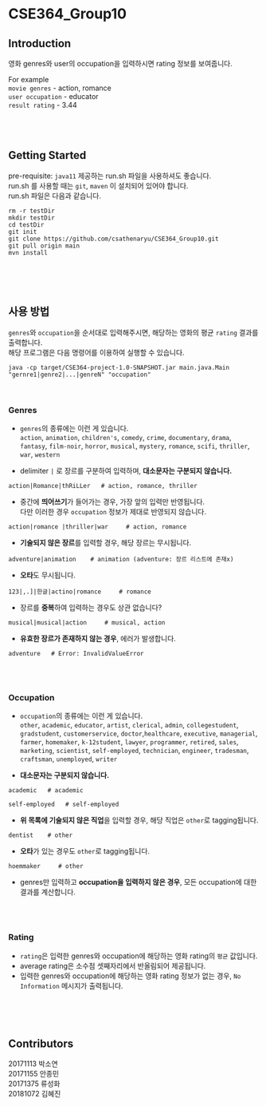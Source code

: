 # CSE364_Group10
## Introduction
영화 genres와 user의 occupation을 입력하시면 rating 정보를 보여줍니다.  

For example  
`movie genres` - action, romance  
`user occupation` - educator  
`result rating` - 3.44  
<br>
<br>
<br>

## Getting Started
pre-requisite: `java11`
제공하는 run.sh 파일을 사용하셔도 좋습니다.  
run.sh 를 사용할 때는 `git`, `maven` 이 설치되어 있어야 합니다.  
run.sh 파일은 다음과 같습니다.  
```
rm -r testDir
mkdir testDir
cd testDir
git init
git clone https://github.com/csathenaryu/CSE364_Group10.git
git pull origin main
mvn install
```  
<br>
<br>
<br>

## 사용 방법
`genres`와 `occupation`을 순서대로 입력해주시면, 해당하는 영화의 평균 `rating` 결과를 출력합니다.  
해당 프로그램은 다음 명령어를 이용하여 실행할 수 있습니다.  
```
java -cp target/CSE364-project-1.0-SNAPSHOT.jar main.java.Main "gernre1|genre2|...|genreN" "occupation"
```  
<br>

### Genres  
- `genres`의 종류에는 이런 게 있습니다.  
`action`, `animation`, `children's`, `comedy`, `crime`,  `documentary`, `drama`, `fantasy`, `film-noir`, `horror`,  `musical`, `mystery`, `romance`, `scifi`, `thriller`, `war`, `western`  

- delimiter `|` 로 장르를 구분하여 입력하며, **대소문자는 구분되지 않습니다.**  
```
action|Romance|thRiLLer   # action, romance, thriller
```

- 중간에 **띄어쓰기**가 들어가는 경우, 가장 앞의 입력만 반영됩니다.  
다만 이러한 경우 `occupation` 정보가 제대로 반영되지 않습니다.  
```
action|romance |thriller|war     # action, romance
```

- **기술되지 않은 장르**를 입력할 경우, 해당 장르는 무시됩니다.  
```
adventure|animation    # animation (adventure: 장르 리스트에 존재x)
```

- **오타**도 무시됩니다.
```
123|,.]|한글|actino|romance     # romance
```

- 장르를 **중복**하여 입력하는 경우도 상관 없습니다?  
```
musical|musical|action     # musical, action
```

- **유효한 장르가 존재하지 않는 경우**, 에러가 발생합니다.
```
adventure   # Error: InvalidValueError
```
<br>
<br>

### Occupation  
- `occupation`의 종류에는 이런 게 있습니다.  
`other`, `academic`, `educator`, `artist`, `clerical`, `admin`, `collegestudent`, `gradstudent`, `customerservice`, `doctor`,`healthcare`, `executive`, `managerial`, `farmer`, `homemaker`, `k-12student`, `lawyer`, `programmer`, `retired`, `sales`, `marketing`, `scientist`, `self-employed`, `technician`, `engineer`, `tradesman`, `craftsman`, `unemployed`, `writer`  

- **대소문자는 구분되지 않습니다.**  
```
academic   # academic
```
```
self-employed   # self-employed
```

- **위 목록에 기술되지 않은 직업**을 입력할 경우, 해당 직업은 `other`로 tagging됩니다.    
```
dentist    # other
```

- **오타**가 있는 경우도 `other`로 tagging됩니다.  
```
hoemmaker     # other
```

- genres만 입력하고 **occupation을 입력하지 않은 경우**, 모든 occupation에 대한 결과를 계산합니다.  
<br>
<br>

### Rating
- `rating`은 입력한 genres와 occupation에 해당하는 영화 rating의 `평균` 값입니다.  
- average rating은 소수점 셋째자리에서 반올림되어 제공됩니다.    
- 입력한 genres와 occupation에 해당하는 영화 rating 정보가 없는 경우, `No Information` 메시지가 출력됩니다.  
<br>
<br>
<br>

## Contributors
20171113 박소연  
20171155 안종민  
20171375 류성화  
20181072 김혜진
<br>
<br>
<br>
